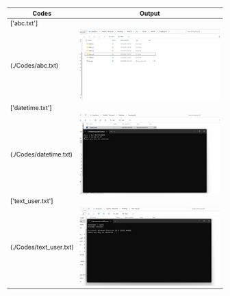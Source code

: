| Codes | Output |
|-------|--------|
|['abc.txt']
(./Codes/abc.txt)|![abc.png](./Output/abc.png)|
|['datetime.txt']
(./Codes/datetime.txt)|![datetime.png](./Output/datetime.png)|
|['text_user.txt']
(./Codes/text_user.txt)|![text_user.png](./Output/text_user.png)|
